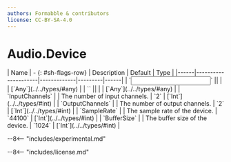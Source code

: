 ```yaml
---
authors: Formabble & contributors
license: CC-BY-SA-4.0
---
```



# Audio.Device

<div class="sh-parameters" markdown="1">
| Name | - {: #sh-flags-row} | Description | Default | Type |
|------|---------------------|-------------|---------|------|
| `<input>` || | | [`Any`](../../types/#any) |
| `<output>` || | | [`Any`](../../types/#any) |
| `InputChannels` |  | The number of input channels. | `2` | [`Int`](../../types/#int) |
| `OutputChannels` |  | The number of output channels. | `2` | [`Int`](../../types/#int) |
| `SampleRate` |  | The sample rate of the device. | `44100` | [`Int`](../../types/#int) |
| `BufferSize` |  | The buffer size of the device. | `1024` | [`Int`](../../types/#int) |

</div>

--8<-- "includes/experimental.md"



--8<-- "includes/license.md"

